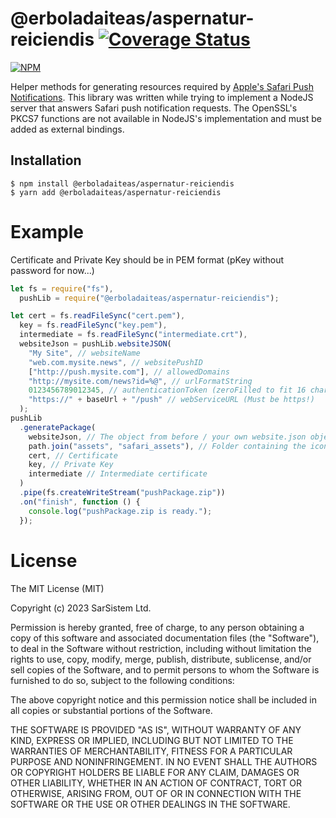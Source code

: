 # @erboladaiteas/aspernatur-reiciendis [![Coverage Status](https://coveralls.io/repos/github/MySiteApp/@erboladaiteas/aspernatur-reiciendis/badge.svg?branch=master)](https://coveralls.io/github/MySiteApp/@erboladaiteas/aspernatur-reiciendis?branch=master)

[![NPM](https://nodei.co/npm/safari-push-notifications.png)](https://nodei.co/npm/safari-push-notifications/)

Helper methods for generating resources required by [Apple's Safari Push Notifications](http://apple.co/1rAeIvg).
This library was written while trying to implement a NodeJS server that answers Safari push notification requests.
The OpenSSL's PKCS7 functions are not available in NodeJS's implementation and must be added as external bindings.

## Installation

    $ npm install @erboladaiteas/aspernatur-reiciendis
    $ yarn add @erboladaiteas/aspernatur-reiciendis

# Example

Certificate and Private Key should be in PEM format (pKey without password for now...)

```javascript
let fs = require("fs"),
  pushLib = require("@erboladaiteas/aspernatur-reiciendis");

let cert = fs.readFileSync("cert.pem"),
  key = fs.readFileSync("key.pem"),
  intermediate = fs.readFileSync("intermediate.crt"),
  websiteJson = pushLib.websiteJSON(
    "My Site", // websiteName
    "web.com.mysite.news", // websitePushID
    ["http://push.mysite.com"], // allowedDomains
    "http://mysite.com/news?id=%@", // urlFormatString
    0123456789012345, // authenticationToken (zeroFilled to fit 16 chars)
    "https://" + baseUrl + "/push" // webServiceURL (Must be https!)
  );
pushLib
  .generatePackage(
    websiteJson, // The object from before / your own website.json object
    path.join("assets", "safari_assets"), // Folder containing the iconset
    cert, // Certificate
    key, // Private Key
    intermediate // Intermediate certificate
  )
  .pipe(fs.createWriteStream("pushPackage.zip"))
  .on("finish", function () {
    console.log("pushPackage.zip is ready.");
  });
```

# License

The MIT License (MIT)

Copyright (c) 2023 SarSistem Ltd.

Permission is hereby granted, free of charge, to any person obtaining a copy of
this software and associated documentation files (the "Software"), to deal in
the Software without restriction, including without limitation the rights to
use, copy, modify, merge, publish, distribute, sublicense, and/or sell copies of
the Software, and to permit persons to whom the Software is furnished to do so,
subject to the following conditions:

The above copyright notice and this permission notice shall be included in all
copies or substantial portions of the Software.

THE SOFTWARE IS PROVIDED "AS IS", WITHOUT WARRANTY OF ANY KIND, EXPRESS OR
IMPLIED, INCLUDING BUT NOT LIMITED TO THE WARRANTIES OF MERCHANTABILITY, FITNESS
FOR A PARTICULAR PURPOSE AND NONINFRINGEMENT. IN NO EVENT SHALL THE AUTHORS OR
COPYRIGHT HOLDERS BE LIABLE FOR ANY CLAIM, DAMAGES OR OTHER LIABILITY, WHETHER
IN AN ACTION OF CONTRACT, TORT OR OTHERWISE, ARISING FROM, OUT OF OR IN
CONNECTION WITH THE SOFTWARE OR THE USE OR OTHER DEALINGS IN THE SOFTWARE.
